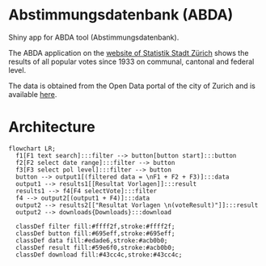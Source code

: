 # Abstimmungsdatenbank (ABDA)
Shiny app for ABDA tool (Abstimmungsdatenbank).

The ABDA application on the [website of Statistik Stadt Zürich](https://www.stadt-zuerich.ch/prd/de/index/statistik/themen/staat-recht-politik/politik/abstimmungen.html) shows the results of all popular votes since 1933 on communal, cantonal and federal level.

The data is obtained from the Open Data portal of the city of Zurich and is available [here](https://data.stadt-zuerich.ch/dataset/politik_abstimmungen_seit1933).

# Architecture

```mermaid
flowchart LR;
  f1[F1 text search]:::filter --> button[button start]:::button
  f2[F2 select date range]:::filter --> button
  f3[F3 select pol level]:::filter --> button
  button --> output1[(filtered data = \nF1 + F2 + F3)]:::data
  output1 --> results1[[Resultat Vorlagen]]:::result
  results1 --> f4[F4 selectVote]:::filter
  f4 --> output2[(output1 + F4)]:::data
  output2 --> results2[["Resultat Vorlagen \n(voteResult)"]]:::result
  output2 --> downloads{Downloads}:::download
  
  classDef filter fill:#ffff2f,stroke:#ffff2f;
  classDef button fill:#695eff,stroke:#695eff;
  classDef data fill:#edade6,stroke:#acb0b0;
  classDef result fill:#59e6f0,stroke:#acb0b0;
  classDef download fill:#43cc4c,stroke:#43cc4c;
```
